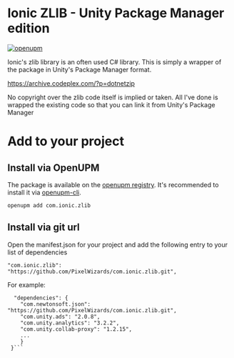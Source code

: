 # Ionic ZLIB - Unity Package Manager edition

[![openupm](https://img.shields.io/npm/v/com.ionic.zlib?label=openupm&registry_uri=https://package.openupm.com)](https://openupm.com/packages/com.ionic.zlib/)

Ionic's zlib library is an often used C# library. This is simply a wrapper of the package in Unity's Package Manager format.

https://archive.codeplex.com/?p=dotnetzip

No copyright over the zlib code itself is implied or taken. All I've done is wrapped the existing code so that you can link it from Unity's Package Manager

# Add to your project

## Install via OpenUPM

The package is available on the [openupm registry](https://openupm.com). It's recommended to install it via [openupm-cli](https://github.com/openupm/openupm-cli).

```
openupm add com.ionic.zlib
```

## Install via git url
Open the manifest.json for your project and add the following entry to your list of dependencies

```"com.ionic.zlib": "https://github.com/PixelWizards/com.ionic.zlib.git",```

For example:
```
  "dependencies": {
    "com.newtonsoft.json": "https://github.com/PixelWizards/com.ionic.zlib.git",
    "com.unity.ads": "2.0.8",
    "com.unity.analytics": "3.2.2",
    "com.unity.collab-proxy": "1.2.15",
    ...
    }
 }```
